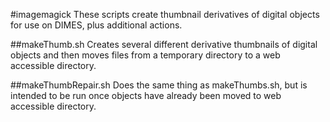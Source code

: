 #imagemagick
These scripts create thumbnail derivatives of digital objects for use on DIMES, plus additional actions.

##makeThumb.sh
Creates several different derivative thumbnails of digital objects and then moves files from a temporary directory to a web accessible directory.

##makeThumbRepair.sh
Does the same thing as makeThumbs.sh, but is intended to be run once objects have already been moved to web accessible directory.
